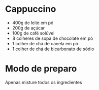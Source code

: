 # Cappuccino

- 400g de leite em pó
- 200g de açúcar
- 100g de café solúvel
- 8 colheres de sopa de chocolate em pó
- 1 colher de chá de canela em pó
- 1 colher de chá de bicarbonato de sódio

# Modo de preparo

Apenas misture todos os ingredientes
